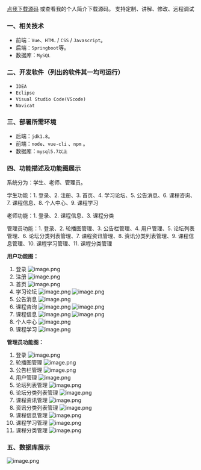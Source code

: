 [点我下载源码](https://www.oneprosol.com/detail/184b83a81c0c42439af9cf05f379cd34)
或查看我的个人简介下载源码。
支持定制、讲解、修改、远程调试
### 一、相关技术

- 前端：`Vue`、`HTML` / `CSS` / `Javascript`。
- 后端：`Springboot`等。
- 数据库：`MySQL`

### 二、开发软件（列出的软件其一均可运行）

- `IDEA`
- `Eclipse`
- `Visual Studio Code(VScode)`
- `Navicat`

### 三、部署所需环境

- 后端：`jdk1.8`。
- 前端：`node`、`vue-cli` 、`npm`  。
- 数据库：`mysql5.7以上`

### 四、功能描述及功能图展示

系统分为：学生、老师、管理员。

学生功能：1. 登录、2. 注册、3. 首页、4. 学习论坛、5. 公告消息、6. 课程咨询、7. 课程信息、8. 个人中心、9. 课程学习

老师功能：1. 登录、2. 课程信息、3. 课程分类

管理员功能：1. 登录、2. 轮播图管理、3. 公告栏管理、4. 用户管理、5. 论坛列表管理、6. 论坛分类列表管理、7. 课程资讯管理、8. 资讯分类列表管理、9. 课程信息管理、10. 课程学习管理、11. 课程分类管理

**用户功能图：**

1. 登录
   ![image.png](https://pic.picprosol.com/user_upload/47a0c8c315464e69858d8da56b2d15ba/2025-01-10%2009:12:00_image.png)
2. 注册
   ![image.png](https://pic.picprosol.com/user_upload/47a0c8c315464e69858d8da56b2d15ba/2025-01-10%2009:12:21_image.png)
3. 首页
   ![image.png](https://pic.picprosol.com/user_upload/47a0c8c315464e69858d8da56b2d15ba/2025-01-10%2009:09:49_image.png)
4. 学习论坛
   ![image.png](https://pic.picprosol.com/user_upload/47a0c8c315464e69858d8da56b2d15ba/2025-01-10%2009:10:21_image.png)
   ![image.png](https://pic.picprosol.com/user_upload/47a0c8c315464e69858d8da56b2d15ba/2025-01-10%2009:10:29_image.png)
5. 公告消息
   ![image.png](https://pic.picprosol.com/user_upload/47a0c8c315464e69858d8da56b2d15ba/2025-01-10%2009:10:35_image.png)
6. 课程咨询
   ![image.png](https://pic.picprosol.com/user_upload/47a0c8c315464e69858d8da56b2d15ba/2025-01-10%2009:10:44_image.png)
   ![image.png](https://pic.picprosol.com/user_upload/47a0c8c315464e69858d8da56b2d15ba/2025-01-10%2009:10:52_image.png)
7. 课程信息
   ![image.png](https://pic.picprosol.com/user_upload/47a0c8c315464e69858d8da56b2d15ba/2025-01-10%2009:10:58_image.png)
   ![image.png](https://pic.picprosol.com/user_upload/47a0c8c315464e69858d8da56b2d15ba/2025-01-10%2009:11:09_image.png)
8. 个人中心
   ![image.png](https://pic.picprosol.com/user_upload/47a0c8c315464e69858d8da56b2d15ba/2025-01-10%2009:11:45_image.png)
9. 课程学习
   ![image.png](https://pic.picprosol.com/user_upload/47a0c8c315464e69858d8da56b2d15ba/2025-01-10%2009:12:40_image.png)

**管理员功能图：**

1. 登录
   ![image.png](https://pic.picprosol.com/user_upload/47a0c8c315464e69858d8da56b2d15ba/2025-01-10%2009:12:54_image.png)
2. 轮播图管理
   ![image.png](https://pic.picprosol.com/user_upload/47a0c8c315464e69858d8da56b2d15ba/2025-01-10%2009:13:20_image.png)
3. 公告栏管理
   ![image.png](https://pic.picprosol.com/user_upload/47a0c8c315464e69858d8da56b2d15ba/2025-01-10%2009:13:26_image.png)
4. 用户管理
   ![image.png](https://pic.picprosol.com/user_upload/47a0c8c315464e69858d8da56b2d15ba/2025-01-10%2009:13:34_image.png)
5. 论坛列表管理
   ![image.png](https://pic.picprosol.com/user_upload/47a0c8c315464e69858d8da56b2d15ba/2025-01-10%2009:13:41_image.png)
6. 论坛分类列表管理
   ![image.png](https://pic.picprosol.com/user_upload/47a0c8c315464e69858d8da56b2d15ba/2025-01-10%2009:13:46_image.png)
7. 课程资讯管理
   ![image.png](https://pic.picprosol.com/user_upload/47a0c8c315464e69858d8da56b2d15ba/2025-01-10%2009:13:51_image.png)
8. 资讯分类列表管理
   ![image.png](https://pic.picprosol.com/user_upload/47a0c8c315464e69858d8da56b2d15ba/2025-01-10%2009:13:55_image.png)
9. 课程信息管理
   ![image.png](https://pic.picprosol.com/user_upload/47a0c8c315464e69858d8da56b2d15ba/2025-01-10%2009:14:04_image.png)
10. 课程学习管理
    ![image.png](https://pic.picprosol.com/user_upload/47a0c8c315464e69858d8da56b2d15ba/2025-01-10%2009:14:09_image.png)
11. 课程分类管理
    ![image.png](https://pic.picprosol.com/user_upload/47a0c8c315464e69858d8da56b2d15ba/2025-01-10%2009:14:14_image.png)

### 五、数据库展示

![image.png](https://pic.picprosol.com/user_upload/47a0c8c315464e69858d8da56b2d15ba/2025-01-10%2009:16:26_image.png)

